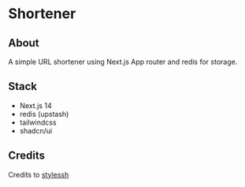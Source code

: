 # Shortener

## About

A simple URL shortener using Next.js App router and redis for storage.

## Stack

- Next.js 14
- redis (upstash)
- tailwindcss
- shadcn/ui

## Credits

Credits to [stylessh](https://github.com/stylessh/sshort)
